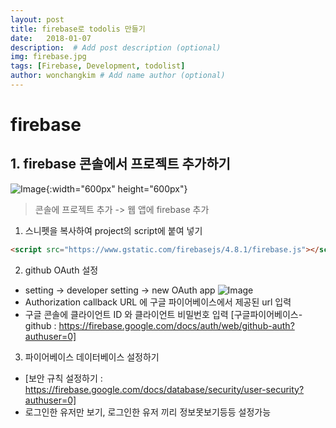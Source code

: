 ```yaml
---
layout: post
title: firebase로 todolis 만들기 
date:   2018-01-07
description:  # Add post description (optional)
img: firebase.jpg
tags: [Firebase, Development, todolist]
author: wonchangkim # Add name author (optional)
---
```

# firebase

## 1. firebase 콘솔에서 프로젝트 추가하기

![Image]({{site.baseurl}}/assets/img/firebase-step-01.jpg){:width="600px" height="600px"}
> 콘솔에 프로젝트 추가 -> 웹 앱에 firebase 추가

  1. 스니펫을 복사하여 project의 script에 붙여 넣기

```html
<script src="https://www.gstatic.com/firebasejs/4.8.1/firebase.js"></script>
```
  2. github OAuth 설정

   - setting -> developer setting -> new OAuth app
   ![Image]({{site.baseurl}}/assets/img/github-step-01.png)
   - Authorization callback URL 에 구글 파이어베이스에서 제공된 url 입력
   - 구글 콘솔에 클라이언트 ID 와 클라이언트 비밀번호 입력
  [구글파이어베이스-github : https://firebase.google.com/docs/auth/web/github-auth?authuser=0]
  
  3. 파이어베이스 데이터베이스 설정하기

  - [보안 규칙 설정하기 : https://firebase.google.com/docs/database/security/user-security?authuser=0]
  - 로그인한 유저만 보기, 로그인한 유저 끼리 정보못보기등등 설정가능
  




